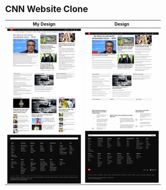 # CNN Website Clone

| My Design                                                           | Design                                                                    |
| ------------------------------------------------------------------- | ------------------------------------------------------------------------- |
| <img align='left' src='./images/Layouts/my-design.jpg' width='400'> | <img align='left' src='./images/Layouts/original-layout.png' width='400'> |
